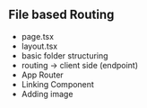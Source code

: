 ## File based Routing
- page.tsx
- layout.tsx
- basic folder structuring
- routing -> client side (endpoint)
- App Router
- Linking Component
- Adding image

